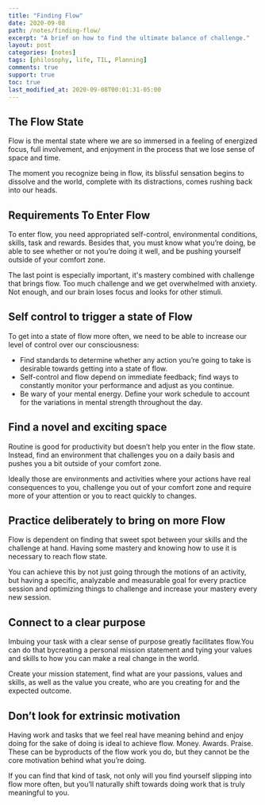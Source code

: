 ```yaml
---
title: "Finding Flow"
date: 2020-09-08
path: /notes/finding-flow/
excerpt: "A brief on how to find the ultimate balance of challenge."
layout: post
categories: [notes]
tags: [philosophy, life, TIL, Planning]
comments: true
support: true
toc: true
last_modified_at: 2020-09-08T00:01:31-05:00
---
```



## The Flow State

Flow is the mental state where we are so immersed in a feeling of energized focus, full involvement, and enjoyment in the process that we lose sense of space and time.

The moment you recognize being in flow, its blissful sensation begins to dissolve and the world, complete with its distractions, comes rushing back into our heads.

## Requirements To Enter Flow

To enter flow, you need appropriated self-control, environmental conditions, skills, task and rewards. Besides that, you must know what you’re doing, be able to see whether or not you’re doing it well, and be pushing yourself outside of your comfort zone.

The last point is especially important, it's mastery combined with challenge that brings flow. Too much challenge and we get overwhelmed with anxiety. Not enough, and our brain loses focus and looks for other stimuli.

## Self control to trigger a state of Flow

To get into a state of flow more often, we need to be able to increase our level of control over our consciousness:

- Find standards to determine whether any action you’re going to take is desirable towards getting into a state of flow.
- Self-control and flow depend on immediate feedback; find ways to constantly monitor your performance and adjust as you continue.
- Be wary of your mental energy. Define your work schedule to account for the variations in mental strength throughout the day.

## Find a novel and exciting space

Routine is good for productivity but doesn’t help you enter in the flow state. Instead, find an environment that challenges you on a daily basis and pushes you a bit outside of your comfort zone.

Ideally those are environments and activities where your actions have real consequences to you, challenge you out of your comfort zone and require more of your attention or you to react quickly to changes.

## Practice deliberately to bring on more Flow

Flow is dependent on finding that sweet spot between your skills and the challenge at hand. Having some mastery and knowing how to use it is necessary to reach flow state.

You can achieve this by not just going through the motions of an activity, but having a specific, analyzable and measurable goal for every practice session and optimizing things to challenge and increase your mastery every new session.

## Connect to a clear purpose

Imbuing your task with a clear sense of purpose greatly facilitates flow.You can do that bycreating a personal mission statement and tying your values and skills to how you can make a real change in the world.

Create your mission statement, find what are your passions, values and skills, as well as the value you create, who are you creating for and the expected outcome.

## Don’t look for extrinsic motivation

Having work and tasks that we feel real have meaning behind and enjoy doing for the sake of doing is ideal to achieve flow. Money. Awards. Praise. These can be byproducts of the flow work you do, but they cannot be the core motivation behind what you’re doing.

If you can find that kind of task, not only will you find yourself slipping into flow more often, but you’ll naturally shift towards doing work that is truly meaningful to you.
